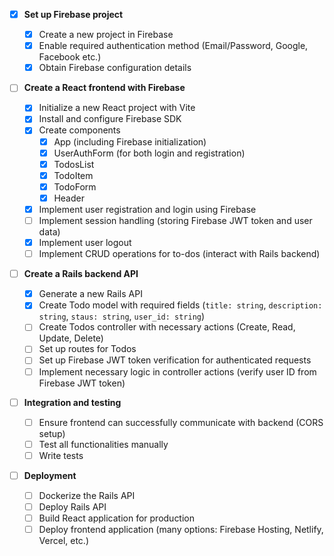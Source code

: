 - [x] **Set up Firebase project**

  - [x] Create a new project in Firebase
  - [x] Enable required authentication method (Email/Password, Google, Facebook etc.)
  - [x] Obtain Firebase configuration details

- [ ] **Create a React frontend with Firebase**

  - [x] Initialize a new React project with Vite
  - [x] Install and configure Firebase SDK
  - [x] Create components
    - [x] App (including Firebase initialization)
    - [x] UserAuthForm (for both login and registration)
    - [x] TodosList
    - [x] TodoItem
    - [x] TodoForm
    - [x] Header
  - [x] Implement user registration and login using Firebase
  - [ ] Implement session handling (storing Firebase JWT token and user data)
  - [x] Implement user logout
  - [ ] Implement CRUD operations for to-dos (interact with Rails backend)

- [ ] **Create a Rails backend API**

  - [x] Generate a new Rails API
  - [x] Create Todo model with required fields (`title: string`, `description: string`, `staus: string`, `user_id: string`)
  - [ ] Create Todos controller with necessary actions (Create, Read, Update, Delete)
  - [ ] Set up routes for Todos
  - [ ] Set up Firebase JWT token verification for authenticated requests
  - [ ] Implement necessary logic in controller actions (verify user ID from Firebase JWT token)

- [ ] **Integration and testing**

  - [ ] Ensure frontend can successfully communicate with backend (CORS setup)
  - [ ] Test all functionalities manually
  - [ ] Write tests

- [ ] **Deployment**
  - [ ] Dockerize the Rails API
  - [ ] Deploy Rails API
  - [ ] Build React application for production
  - [ ] Deploy frontend application (many options: Firebase Hosting, Netlify, Vercel, etc.)
